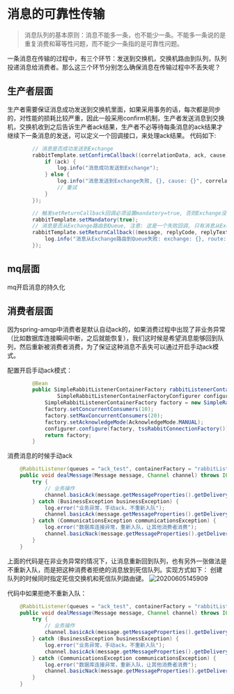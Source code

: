 # 消息的可靠性传输
> 消息队列的基本原则：消息不能多一条，也不能少一条。不能多一条说的是重复消费和幂等性问题，而不能少一条指的是可靠性问题。

一条消息在传输的过程中，有三个环节：发送到交换机，交换机路由到队列，队列投递消息给消费者。那么这三个环节分别怎么确保消息在传输过程中不丢失呢？

## 生产者层面
生产者需要保证消息成功发送到交换机里面，如果采用事务的话，每次都是同步的，对性能的损耗比较严重，因此一般采用confirm机制，生产者发送消息到交换机，交换机收到之后告诉生产者ack结果，生产者不必等待每条消息的ack结果才继续下一条消息的发送，可以定义一个回调接口，来处理ack结果。
代码如下:
```java
        // 消息是否成功发送到Exchange
        rabbitTemplate.setConfirmCallback((correlationData, ack, cause) -> {
            if (ack) {
                log.info("消息成功发送到Exchange");
            } else {
                log.info("消息发送到Exchange失败, {}, cause: {}", correlationData, cause);
                // 重试
            }
        });

        // 触发setReturnCallback回调必须设置mandatory=true, 否则Exchange没有找到Queue就会丢弃掉消息, 而不会触发回调
        rabbitTemplate.setMandatory(true);
        // 消息是否从Exchange路由到Queue, 注意: 这是一个失败回调, 只有消息从Exchange路由到Queue失败才会回调这个方法
        rabbitTemplate.setReturnCallback((message, replyCode, replyText, exchange, routingKey) -> {
            log.info("消息从Exchange路由到Queue失败: exchange: {}, route: {}, replyCode: {}, replyText: {}, message: {}", exchange, routingKey, replyCode, replyText, message);
        });
```

## mq层面
mq开启消息的持久化

## 消费者层面
因为spring-amqp中消费者是默认自动ack的，如果消费过程中出现了非业务异常（比如数据库连接瞬间中断，之后就能恢复），我们这时候是希望消息能够回到队列，然后重新被消费者消费，为了保证这种消息不丢失可以通过开启手动ack模式。

配置开启手动ack模式：
```java
        @Bean
        public SimpleRabbitListenerContainerFactory rabbitListenerContainerFactory(
                SimpleRabbitListenerContainerFactoryConfigurer configurer) {
            SimpleRabbitListenerContainerFactory factory = new SimpleRabbitListenerContainerFactory();
            factory.setConcurrentConsumers(10);
            factory.setMaxConcurrentConsumers(20);
            factory.setAcknowledgeMode(AcknowledgeMode.MANUAL);
            configurer.configure(factory, tssRabbitConnectionFactory());
            return factory;
        }
```

消费消息的时候手动ack
```java
    @RabbitListener(queues = "ack_test", containerFactory = "rabbitListenerContainerFactory")
    public void dealMessage(Message message, Channel channel) throws IOException {
        try {
            // 业务操作
            channel.basicAck(message.getMessageProperties().getDeliveryTag(), false);
        } catch (BusinessException businessException) {
            log.error("业务异常，手动ack，不重新入队");
            channel.basicAck(message.getMessageProperties().getDeliveryTag(), false);
        } catch (CommunicationsException communicationsException) {
            log.error("数据库连接异常，重新入队，让其他消费者消费");
            channel.basicNack(message.getMessageProperties().getDeliveryTag(), false, true);
        }
    }
```
上面的代码是在非业务异常的情况下，让消息重新回到队列，也有另外一张做法是不重新入队，而是把这种消费者拒绝的消息放到死信队列。实现方式如下：
创建队列的时候同时指定死信交换机和死信队列路由键。
![20200605145909](https://repositoryimage.oss-cn-shanghai.aliyuncs.com/img/20200605145909.png)

代码中如果拒绝不重新入队：
```java
    @RabbitListener(queues = "ack_test", containerFactory = "rabbitListenerContainerFactory")
    public void dealMessage(Message message, Channel channel) throws IOException {
        try {
            // 业务操作
            channel.basicAck(message.getMessageProperties().getDeliveryTag(), false);
        } catch (BusinessException businessException) {
            log.error("业务异常，手动ack，不重新入队");
            channel.basicAck(message.getMessageProperties().getDeliveryTag(), false);
        } catch (CommunicationsException communicationsException) {
            log.error("数据库连接异常，重新入队，让其他消费者消费");
            channel.basicNack(message.getMessageProperties().getDeliveryTag(), false, false);
        }
    }
```
